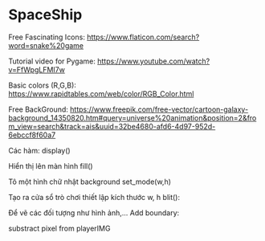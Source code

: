 # SpaceShip
Free Fascinating Icons: https://www.flaticon.com/search?word=snake%20game

Tutorial video for Pygame: https://www.youtube.com/watch?v=FfWpgLFMI7w

Basic colors (R,G,B): https://www.rapidtables.com/web/color/RGB_Color.html

Free BackGround: https://www.freepik.com/free-vector/cartoon-galaxy-background_14350820.htm#query=universe%20animation&position=2&from_view=search&track=ais&uuid=32be4680-afd6-4d97-952d-6ebccf8f60a7

Các hàm: display()

Hiển thị lên màn hình
fill()

Tô một hình chữ nhật background
set_mode(w,h)

Tạo ra cửa sổ trò chơi thiết lập kích thước w, h
blit():

Để vẽ các đối tượng như hình ảnh,...
Add boundary:

substract pixel from playerIMG
